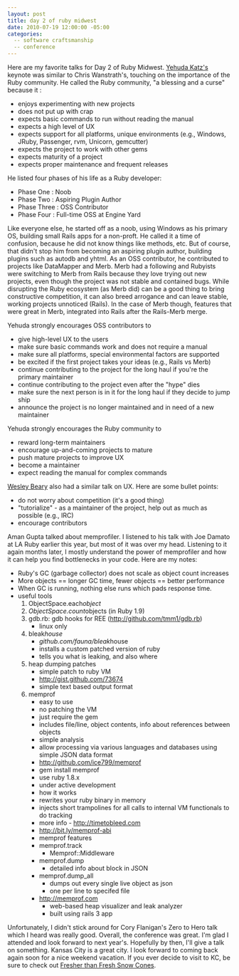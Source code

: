 ```yaml
---
layout: post
title: day 2 of ruby midwest
date: 2010-07-19 12:00:00 -05:00
categories:
  -- software craftsmanship
  -- conference
---
```


Here are my favorite talks for Day 2 of Ruby Midwest.  [Yehuda Katz's](http://twitter.com/wycats) keynote was similar to Chris Wanstrath's, touching on the importance of the Ruby community.  He called the Ruby community, "a blessing and a curse" because it :

* enjoys experimenting with new projects
* does not put up with crap 
* expects basic commands to run without reading the manual
* expects a high level of UX
* expects support for all platforms, unique environments (e.g., Windows, JRuby, Passenger, rvm, Unicorn, gemcutter)
* expects the project to work with other gems
* expects maturity of a project
* expects proper maintenance and frequent releases

He listed four phases of his life as a Ruby developer:

* Phase One : Noob
* Phase Two : Aspiring Plugin Author
* Phase Three : OSS Contributor
* Phase Four : Full-time OSS at Engine Yard

Like everyone else, he started off as a noob, using Windows as his primary OS, building small Rails apps for a non-proft.  He called it a time of confusion, because he did not know things like methods, etc.  But of course, that didn't stop him from becoming an aspiring plugin author, building plugins such as autodb and yhtml.  As an OSS contributor, he contributed to projects like DataMapper and Merb.  Merb had a following and Rubyists were switching to Merb from Rails because they love trying out new projects, even though the project was not stable and contained bugs.  While disrupting the Ruby ecosystem (as Merb did) can be a good thing to bring constructive competition, it can also breed arrogance and can leave stable, working projects unnoticed (Rails).  In the case of Merb though, features that were great in Merb, integrated into Rails after the Rails-Merb merge.

Yehuda strongly encourages OSS contributors to

* give high-level UX to the users
* make sure basic commands work and does not require a manual
* make sure all platforms, special environmental factors are supported
* be excited if the first project takes your ideas (e.g., Rails vs Merb)
* continue contributing to the project for the long haul if you're the primary maintainer
* continue contributing to the project even after the "hype" dies
* make sure the next person is in it for the long haul if they decide to jump ship
* announce the project is no longer maintained and in need of a new maintainer

Yehuda strongly encourages the Ruby community to

* reward long-term maintainers
* encourage up-and-coming projects to mature
* push mature projects to improve UX
* become a maintainer
* expect reading the manual for complex commands

[Wesley Beary](http://twitter.com/geemus) also had a similar talk on UX.  Here are some bullet points:

* do not worry about competition (it's a good thing)
* "tutorialize" - as a maintainer of the project, help out as much as possible (e.g., IRC)
* encourage contributors

Aman Gupta talked about memprofiler.  I listened to his talk with Joe Damato at LA Ruby earlier this year, but most of it was over my head.  Listening to it again months later, I mostly understand the power of memprofiler and how it can help you find bottlenecks in your code.  Here are my notes:

<ul>
<li>Ruby's GC (garbage collector) does not scale as object count increases</li>
<li>More objects == longer GC time, fewer objects == better performance</li>
<li>When GC is running, nothing else runs which pads response time.</li>
<li>useful tools
<ol><li>ObjectSpace.each<em>object</li>
<li>ObjectSpace.count</em>objects (in Ruby 1.9)</li>
<li>gdb.rb: gdb hooks for REE (<a href="http://github.com/tmm1/gdb.rb">http://github.com/tmm1/gdb.rb</a>)
<ul><li>linux only</li></ul></li>
<li>bleak<em>house
<ul><li>github.com/fauna/bleak</em>house</li>
<li>installs a custom patched version of ruby</li>
<li>tells you what is leaking, and also where</li></ul></li>
<li>heap dumping patches
<ul><li>simple patch to ruby VM</li>
<li><a href="http://gist.github.com/73674">http://gist.github.com/73674</a></li>
<li>simple text based output format</li></ul></li>
<li>memprof
<ul><li>easy to use</li>
<li>no patching the VM</li>
<li>just require the gem</li>
<li>includes file/line, object contents, info about references between objects</li>
<li>simple analysis</li>
<li>allow processing via various languages and databases using simple JSON data format</li>
<li><a href="http://github.com/ice799/memprof">http://github.com/ice799/memprof</a></li>
<li>gem install memprof</li>
<li>use ruby 1.8.x</li>
<li>under active development</li>
<li>how it works</li>
<li>rewrites your ruby binary in memory</li>
<li>injects short trampolines for all calls to internal VM functionals to do tracking</li>
<li>more info - <a href="http://timetobleed.com">http://timetobleed.com</a></li>
<li><a href="http://bit.ly/memprof-abi">http://bit.ly/memprof-abi</a></li>
<li>memprof features</li>
<li>memprof.track
<ul><li>Memprof::Middleware</li></ul></li>
<li>memprof.dump
<ul><li>detailed info about block in JSON</li></ul></li>
<li>memprof.dump_all
<ul><li>dumps out every single live object as json</li>
<li>one per line to specifed file</li></ul></li>
<li><a href="http://memprof.com">http://memprof.com</a>
<ul><li>web-based heap visualizer and leak analyzer</li>
<li>built using rails 3 app</li></ul></li></ul></li></ol></li>
</ul>

Unfortunately, I didn't stick around for Cory Flanigan's Zero to Hero talk which I heard was really good.  Overall, the conference was great.  I'm glad I attended and look forward to next year's.  Hopefully by then, I'll give a talk on something.  Kansas City is a great city.  I look forward to coming back again soon for a nice weekend vacation.  If you ever decide to visit to KC, be sure to check out [Fresher than Fresh Snow Cones](http://twitter.com/FTFsnowcones).
